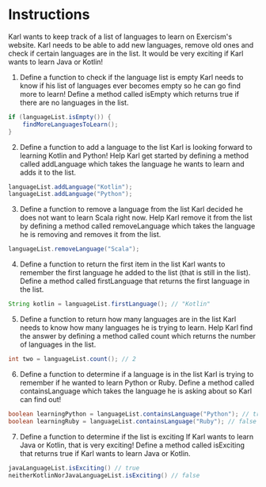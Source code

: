 # Instructions
Karl wants to keep track of a list of languages to learn on Exercism's website. Karl needs to be able to add new languages, remove old ones and check if certain languages are in the list. It would be very exciting if Karl wants to learn Java or Kotlin!

1. Define a function to check if the language list is empty
Karl needs to know if his list of languages ever becomes empty so he can go find more to learn! Define a method called isEmpty which returns true if there are no languages in the list.
```java
if (languageList.isEmpty()) {
    findMoreLanguagesToLearn();
}
```
2. Define a function to add a language to the list
Karl is looking forward to learning Kotlin and Python! Help Karl get started by defining a method called addLanguage which takes the language he wants to learn and adds it to the list.
```java
languageList.addLanguage("Kotlin");
languageList.addLanguage("Python");
```
3. Define a function to remove a language from the list
Karl decided he does not want to learn Scala right now. Help Karl remove it from the list by defining a method called removeLanguage which takes the language he is removing and removes it from the list.
```java
languageList.removeLanguage("Scala");
```
4. Define a function to return the first item in the list
Karl wants to remember the first language he added to the list (that is still in the list). Define a method called firstLanguage that returns the first language in the list.
```java
String kotlin = languageList.firstLanguage(); // "Kotlin"
```
5. Define a function to return how many languages are in the list
Karl needs to know how many languages he is trying to learn. Help Karl find the answer by defining a method called count which returns the number of languages in the list.
```java
int two = languageList.count(); // 2
```
6. Define a function to determine if a language is in the list
Karl is trying to remember if he wanted to learn Python or Ruby. Define a method called containsLanguage which takes the language he is asking about so Karl can find out!
```java
boolean learningPython = languageList.containsLanguage("Python"); // true
boolean learningRuby = languageList.containsLanguage("Ruby"); // false
```
7. Define a function to determine if the list is exciting
If Karl wants to learn Java or Kotlin, that is very exciting! Define a method called isExciting that returns true if Karl wants to learn Java or Kotlin.
```java
javaLanguageList.isExciting() // true
neitherKotlinNorJavaLanguageList.isExciting() // false
```
